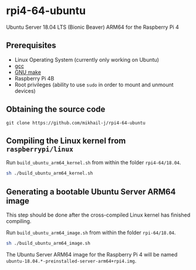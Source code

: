 # rpi4-64-ubuntu
Ubuntu Server 18.04 LTS (Bionic Beaver) ARM64 for the Raspberry Pi 4

## Prerequisites
- Linux Operating System (currently only working on Ubuntu)
- [gcc](http://gcc.gnu.org/)
- [GNU make](http://www.gnu.org/software/make)
- Raspberry Pi 4B
- Root privileges (ability to use `sudo` in order to mount and unmount devices)

## Obtaining the source code
```
git clone https://github.com/mikhail-j/rpi4-64-ubuntu
```

## Compiling the Linux kernel from `raspberrypi/linux`
Run `build_ubuntu_arm64_kernel.sh` from within the folder `rpi4-64/18.04`.
```sh
sh ./build_ubuntu_arm64_kernel.sh
```

## Generating a bootable Ubuntu Server ARM64 image
This step should be done after the cross-compiled Linux kernel has finished compiling.

Run `build_ubuntu_arm64_image.sh` from within the folder `rpi-64/18.04`.
```sh
sh ./build_ubuntu_arm64_image.sh
```

The Ubuntu Server ARM64 image for the Raspberry Pi 4 will be named `ubuntu-18.04.*-preinstalled-server-arm64+rpi4.img`.


